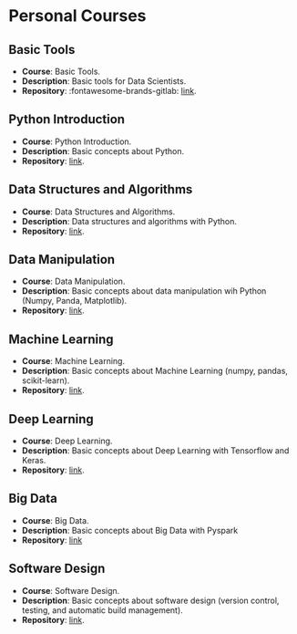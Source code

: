 
# Personal Courses

## Basic Tools

- **Course**: Basic Tools.
- **Description**: Basic tools for Data Scientists.
- **Repository**: :fontawesome-brands-gitlab: [link](https://gitlab.com/FAAM/basic_tools).


## Python Introduction

- **Course**: Python Introduction.
- **Description**: Basic concepts about Python.
- **Repository**: [link](https://gitlab.com/FAAM/python_intro).



## Data Structures and Algorithms

- **Course**: Data Structures and Algorithms.
- **Description**: Data structures and algorithms with Python.
- **Repository**: [link](https://gitlab.com/FAAM/python_eda).


## Data Manipulation

- **Course**: Data Manipulation.
- **Description**: Basic concepts about data manipulation wih Python (Numpy, Panda, Matplotlib).
- **Repository**: [link](https://gitlab.com/FAAM/python_data_manipulation).

## Machine Learning

- **Course**: Machine Learning. 
- **Description**: Basic concepts about Machine Learning (numpy, pandas, scikit-learn).
- **Repository**: [link](https://gitlab.com/FAAM/python_machine_learning).

## Deep Learning

- **Course**: Deep Learning.
- **Description**: Basic concepts about Deep Learning with Tensorflow and Keras.
- **Repository**: [link](https://gitlab.com/FAAM/python_deep_learning).

## Big Data

- **Course**: Big Data.
- **Description**: Basic concepts about Big Data with Pyspark
- **Repository**: [link](https://gitlab.com/FAAM/python_big_data)


## Software Design

- **Course**: Software Design.
- **Description**: Basic concepts about software design (version control, testing, and automatic build management).
- **Repository**: [link](https://gitlab.com/FAAM/python_sdk1).

